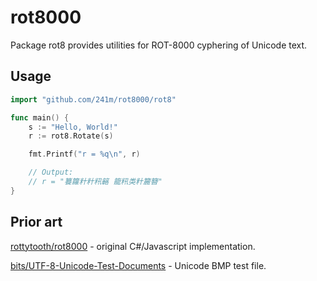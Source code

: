 # rot8000

Package rot8 provides utilities for ROT-8000 cyphering of Unicode text.

## Usage

```go
import "github.com/241m/rot8000/rot8"

func main() {
	s := "Hello, World!"
	r := rot8.Rotate(s)

	fmt.Printf("r = %q\n", r)

	// Output:
	// r = "籑籮籵籵籸簵 籠籸类籵籭簪"
}
```

## Prior art

[rottytooth/rot8000](https://github.com/rottytooth/rot8000) - original
C#/Javascript implementation.

[bits/UTF-8-Unicode-Test-Documents](https://github.com/bits/UTF-8-Unicode-Test-Documents) - Unicode BMP test file.
